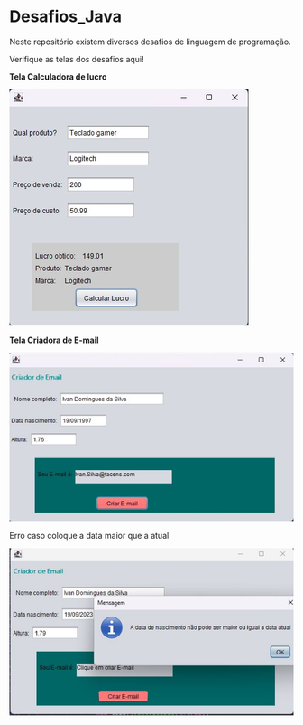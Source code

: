 # Desafios_Java
Neste repositório existem diversos desafios de linguagem de programação.

Verifique as telas dos desafios aqui!

**Tela Calculadora de lucro**


![This is an image](https://github.com/IvanSultano/Desafios_Java/blob/main/Tela_calculadoralucro.jpg?raw=true)


**Tela Criadora de E-mail**

![This is an image](https://github.com/IvanSultano/Desafios_Java/blob/main/Tela_criador_de_email.jpg?raw=true)

Erro caso coloque a data maior que a atual

![This is an image](https://github.com/IvanSultano/Desafios_Java/blob/main/Tela_erro_criador_de_email.jpg?raw=true)

